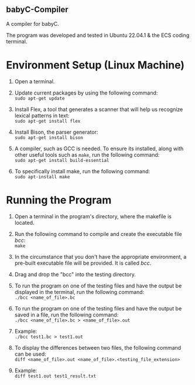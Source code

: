 ## babyC-Compiler
A compiler for babyC.

The program was developed and tested in Ubuntu 22.04.1 & the ECS coding terminal.

# Environment Setup (Linux Machine)
1. Open a terminal.
2. Update current packages by using the following command:<br />
   `sudo apt-get update`
   
3. Install Flex, a tool that generates a scanner that will help us recognize lexical patterns in text:<br />
   `sudo apt-get install flex`
   
4. Install Bison, the parser generator:<br />
   `sudo apt-get install bison`
   
5. A compiler, such as GCC is needed. To ensure its installed, along with other
   useful tools such as `make`, run the following command:<br />
   `sudo apt-get install build-essential`
   
6. To specifically install make, run the following command:<br />
   `sudo apt-install make`
   
# Running the Program
1. Open a terminal in the program's directory, where the makefile is located.

2. Run the following command to compile and create the executable file *bcc*:<br />
   `make`
   
3. In the circumstance that you don't have the appropriate environment, a pre-built
   executable file will be provided. It is called *bcc*.
    
4. Drag and drop the "bcc" into the testing directory. 

5. To run the program on one of the testing files and have the output be displayed
   in the terminal, run the following command:<br />
   `./bcc <name_of_file>.bc`
    
6. To run the program on one of the testing files and have the output be saved in
   a file, run the following command:<br />
   `./bcc <name_of_file>.bc > <name_of_file>.out`
    
7. Example:<br />
   `./bcc test1.bc > test1.out`

8. To display the differences between two files, the following command can be used:<br />
   `diff <name_of_file>.out <name_of_file>.<testing_file_extension>`

9. Example:<br />
   `diff test1.out test1_result.txt`